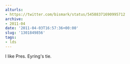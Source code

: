 ```yaml
---
alturls:
- https://twitter.com/bismark/status/54588371690995712
archive:
- 2011-04
date: '2011-04-03T16:57:36+00:00'
slug: '1301849856'
tags:
- lds
---
```


I like Pres. Eyring's tie.

